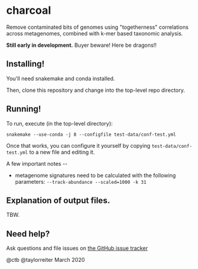 # charcoal

Remove contaminated bits of genomes using "togetherness" correlations
across metagenomes, combined with k-mer based taxonomic
analysis.

**Still early in development.** Buyer beware! Here be dragons!!

## Installing!

You'll need snakemake and conda installed.

Then, clone this repository and change into the top-level repo directory.

## Running!

To run, execute (in the top-level directory):

```
snakemake --use-conda -j 8 --configfile test-data/conf-test.yml
```

Once that works, you can configure it yourself by copying
`test-data/conf-test.yml` to a new file and editing it.

A few important notes --

* metagenome signatures need to be calculated with the following parameters:
   `--track-abundance --scaled=1000 -k 31`
   
## Explanation of output files.

TBW.
   
## Need help?

Ask questions and file issues on [the GitHub issue tracker](https://github.com/dib-lab/charcoal/issues)

@ctb @taylorreiter
March 2020
